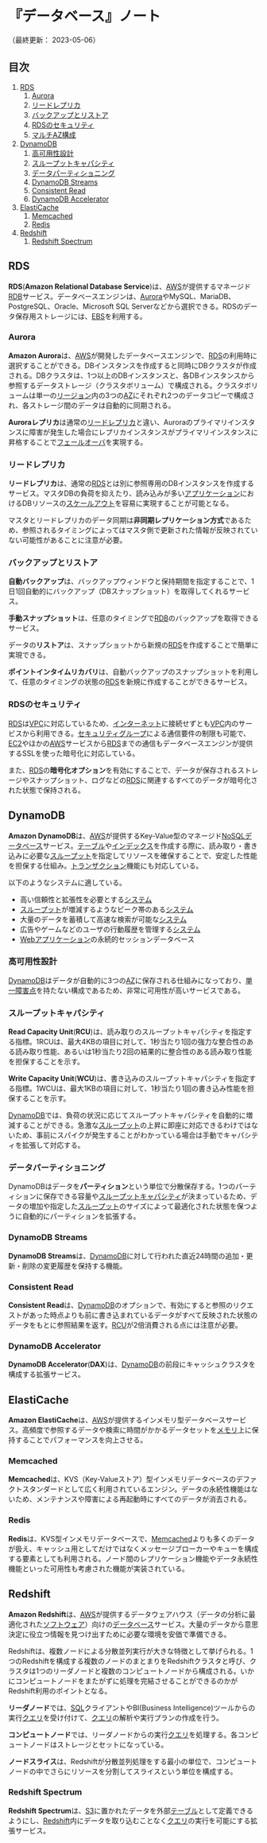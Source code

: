 # 『データベース』ノート

（最終更新： 2023-05-06）


## 目次

1. [RDS](#rds)
	1. [Aurora](#aurora)
	1. [リードレプリカ](#リードレプリカ)
	1. [バックアップとリストア](#バックアップとリストア)
	1. [RDSのセキュリティ](#rdsのセキュリティ)
	1. [マルチAZ構成](#マルチaz構成)
1. [DynamoDB](#dynamodb)
	1. [高可用性設計](#高可用性設計)
	1. [スループットキャパシティ](#スループットキャパシティ)
	1. [データパーティショニング](#データパーティショニング)
	1. [DynamoDB Streams](#dynamodb-streams)
	1. [Consistent Read](#consistent-read)
	1. [DynamoDB Accelerator](#dynamodb-accelerator)
1. [ElastiCache](#elasticache)
	1. [Memcached](#memcached)
	1. [Redis](#redis)
1. [Redshift](#redshift)
	1. [Redshift Spectrum](#redshift-spectrum)


## RDS

**RDS**(**Amazon Relational Database Service**)は、[AWS](./aws.md#aws)が提供するマネージド[RDB](../../../../development/database/_/chapters/database.md#リレーショナルデータベース)サービス。データベースエンジンは、[Aurora](#aurora)やMySQL、MariaDB、PostgreSQL、Oracle、Microsoft SQL Serverなどから選択できる。RDSのデータ保存用ストレージには、[EBS](./storage.md#ebs)を利用する。

### Aurora

**Amazon Aurora**は、[AWS](./aws.md#aws)が開発したデータベースエンジンで、[RDS](#rds)の利用時に選択することができる。DBインスタンスを作成すると同時にDBクラスタが作成される。DBクラスタは、1つ以上のDBインスタンスと、各DBインスタンスから参照するデータストレージ（クラスタボリューム）で構成される。クラスタボリュームは単一の[リージョン](./aws.md#リージョン)内の3つの[AZ](./aws.md#az)にそれぞれ2つのデータコピーで構成され、各ストレージ間のデータは自動的に同期される。

**Auroraレプリカ**は通常の[リードレプリカ](#リードレプリカ)と違い、Auroraのプライマリインスタンスに障害が発生した場合にレプリカインスタンスがプライマリインスタンスに昇格することで[フェールオーバ](../../../../system/_/chapters/reliability_design.md#フェールオーバ)を実現する。

### リードレプリカ

**リードレプリカ**は、通常の[RDS](#rds)とは別に参照専用のDBインスタンスを作成するサービス。マスタDBの負荷を抑えたり、読み込みが多い[アプリケーション](../../../../computer/software/_/chapters/software.md#応用ソフトウェア)におけるDBリソースの[スケールアウト](../../../../system/_/chapters/system_performance_evaluation.md#スケールアウト)を容易に実現することが可能となる。

マスタとリードレプリカのデータ同期は**非同期レプリケーション方式**であるため、参照されるタイミングによってはマスタ側で更新された情報が反映されていない可能性があることに注意が必要。

### バックアップとリストア

**自動バックアップ**は、バックアップウィンドウと保持期間を指定することで、1日1回自動的にバックアップ（DBスナップショット）を取得してくれるサービス。

**手動スナップショット**は、任意のタイミングで[RDB](../../../../development/database/_/chapters/database.md#リレーショナルデータベース)のバックアップを取得できるサービス。

データの**リストア**は、スナップショットから新規の[RDS](#rds)を作成することで簡単に実現できる。

**ポイントインタイムリカバリ**は、自動バックアップのスナップショットを利用して、任意のタイミングの状態の[RDS](#rds)を新規に作成することができるサービス。

### RDSのセキュリティ

[RDS](#rds)は[VPC](./networking_and_content_delivery.md#vpc)に対応しているため、[インターネット](../../../_/chapters/network.md#インターネット)に接続せずとも[VPC](./networking_and_content_delivery.md#vpc)内のサービスから利用できる。[セキュリティグループ](./networking_and_content_delivery.md#セキュリティグループ)による通信要件の制限も可能で、[EC2](./computing.md#ec2)やほかの[AWS](./aws.md#aws)サービスから[RDS](#rds)までの通信もデータベースエンジンが提供するSSLを使った暗号化に対応している。

また、[RDS](#rds)の**暗号化オプション**を有効にすることで、データが保存されるストレージやスナップショット、ログなどの[RDS](#rds)に関連するすべてのデータが暗号化された状態で保持される。


## DynamoDB

**Amazon DynamoDB**は、[AWS](./aws.md#aws)が提供するKey-Value型のマネージド[NoSQLデータベース](../../../../development/database/_/chapters/database.md#nosqlデータベース)サービス。[テーブル](../../../../development/database/_/chapters/rdb.md#テーブル)や[インデックス](../../../../development/database/_/chapters/index.md#インデックス)を作成する際に、読み取り・書き込みに必要な[スループット](../../../../system/_/chapters/system_performance_evaluation.md#スループット)を指定してリソースを確保することで、安定した性能を担保する仕組み。[トランザクション](../../../../development/database/_/chapters/transaction.md#トランザクション)機能にも対応している。

以下のようなシステムに適している。

- 高い信頼性と拡張性を必要とする[システム](../../../../system/_/chapters/system.md#システム)
- [スループット](../../../../system/_/chapters/system_performance_evaluation.md#スループット)が増減するようなピーク帯のある[システム](../../../../system/_/chapters/system.md#システム)
- 大量のデータを蓄積して高速な検索が可能な[システム](../../../../system/_/chapters/system.md#システム)
- 広告やゲームなどのユーザの行動履歴を管理する[システム](../../../../system/_/chapters/system.md#システム)
- [Web](../../../_/chapters/web.md#web)[アプリケーション](../../../../computer/software/_/chapters/software.md#応用ソフトウェア)の永続的セッションデータベース

### 高可用性設計

[DynamoDB](#dynamodb)はデータが自動的に3つの[AZ](./aws.md#az)に保存される仕組みになっており、[単一障害点](../../../../system/_/chapters/system_architecture.md#単一障害点)を持たない構成であるため、非常に可用性が高いサービスである。

### スループットキャパシティ

**Read Capacity Unit**(**RCU**)は、読み取りのスループットキャパシティを指定する指標。1RCUは、最大4KBの項目に対して、1秒当たり1回の強力な整合性のある読み取り性能、あるいは1秒当たり2回の結果的に整合性のある読み取り性能を担保することを示す。

**Write Capacity Unit**(**WCU**)は、書き込みのスループットキャパシティを指定する指標。1WCUは、最大1KBの項目に対して、1秒当たり1回の書き込み性能を担保することを示す。

[DynamoDB](#dynamodb)では、負荷の状況に応じてスループットキャパシティを自動的に増減することができる。急激な[スループット](../../../../system/_/chapters/system_performance_evaluation.md#スループット)の上昇に即座に対応できるわけではないため、事前にスパイクが発生することがわかっている場合は手動でキャパシティを拡張して対応する。

### データパーティショニング

DynamoDBはデータを**パーティション**という単位で分散保存する。1つのパーティションに保存できる容量や[スループットキャパシティ](#スループットキャパシティ)が決まっているため、データの増加や指定した[スループット](../../../../system/_/chapters/system_performance_evaluation.md#スループット)のサイズによって最適化された状態を保つように自動的にパーティションを拡張する。

### DynamoDB Streams

**DynamoDB Streams**は、[DynamoDB](#dynamodb)に対して行われた直近24時間の追加・更新・削除の変更履歴を保持する機能。

### Consistent Read

**Consistent Read**は、[DynamoDB](#dynamodb)のオプションで、有効にすると参照のリクエストがあった時点よりも前に書き込まれているデータがすべて反映された状態のデータをもとに参照結果を返す。[RCU](#スループットキャパシティ)が2倍消費される点には注意が必要。

### DynamoDB Accelerator

**DynamoDB Accelerator**(**DAX**)は、[DynamoDB](#dynamodb)の前段にキャッシュクラスタを構成する拡張サービス。


## ElastiCache

**Amazon ElastiCache**は、[AWS](./aws.md#aws)が提供するインメモリ型データベースサービス。高頻度で参照するデータや検索に時間がかかるデータセットを[メモリ](../../../../computer/hardware/_/chapters/memory.md#メモリ)上に保持することでパフォーマンスを向上させる。

### Memcached

**Memcached**は、KVS（Key-Valueストア）型インメモリデータベースのデファクトスタンダードとして広く利用されているエンジン。データの永続性機能はないため、メンテナンスや障害による再起動時にすべてのデータが消去される。

### Redis

**Redis**は、KVS型インメモリデータベースで、[Memcached](#memcached)よりも多くのデータが扱え、キャッシュ用としてだけではなくメッセージブローカーやキューを構成する要素としても利用される。ノード間のレプリケーション機能やデータ永続性機能といった可用性も考慮された機能が実装されている。


## Redshift

**Amazon Redshift**は、[AWS](./aws.md#aws)が提供するデータウェアハウス（データの分析に最適化された[ソフトウェア](../../../../computer/software/_/chapters/software.md#ソフトウェア)）向けの[データベース](../../../../development/database/_/chapters/database.md#データベース)サービス。大量のデータから意思決定に役立つ情報を見つけ出すために必要な環境を安価で準備できる。

Redshiftは、複数ノードによる分散並列実行が大きな特徴として挙げられる。1つのRedshiftを構成する複数のノードのまとまりをRedshiftクラスタと呼び、クラスタは1つのリーダノードと複数のコンピュートノードから構成される。いかにコンピュートノードをまたがずに処理を完結させることができるのかがRedshift利用のポイントとなる。

**リーダノード**では、[SQL](../../../../development/database/_/chapters/sql.md#sql)クライアントやBI(Business Intelligence)ツールからの実行[クエリ](../../../../development/database/_/chapters/sql.md#クエリ)を受け付けて、[クエリ](../../../../development/database/_/chapters/sql.md#クエリ)の解析や実行プランの作成を行う。

**コンピュートノード**では、リーダノードからの実行[クエリ](../../../../development/database/_/chapters/sql.md#クエリ)を処理する。各コンピュートノードはストレージとセットになっている。

**ノードスライス**は、Redshiftが分散並列処理をする最小の単位で、コンピュートノードの中でさらにリソースを分割してスライスという単位を構成する。

### Redshift Spectrum

**Redshift Spectrum**は、[S3](./storage.md#s3)に置かれたデータを外部[テーブル](../../../../development/database/_/chapters/rdb.md#テーブル)として定義できるようにし、[Redshift](#redshift)内にデータを取り込むことなく[クエリ](../../../../development/database/_/chapters/sql.md#クエリ)の実行を可能にする拡張サービス。
